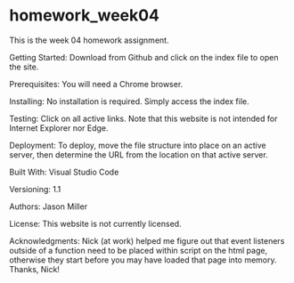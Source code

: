 # homework_week04
This is the week 04 homework assignment.

Getting Started: Download from Github and click on the index file to open the site.

Prerequisites: You will need a Chrome browser.

Installing: No installation is required. Simply access the index file.

Testing: Click on all active links. Note that this website is not intended for Internet Explorer nor Edge.

Deployment: To deploy, move the file structure into place on an active server, then determine the URL from the location on that active server.

Built With: Visual Studio Code

Versioning: 1.1

Authors: Jason Miller

License: This website is not currently licensed.

Acknowledgments: Nick (at work) helped me figure out that event listeners outside of a function need to be placed within script on the html page, otherwise they start before you may have loaded that page into memory.  Thanks, Nick!